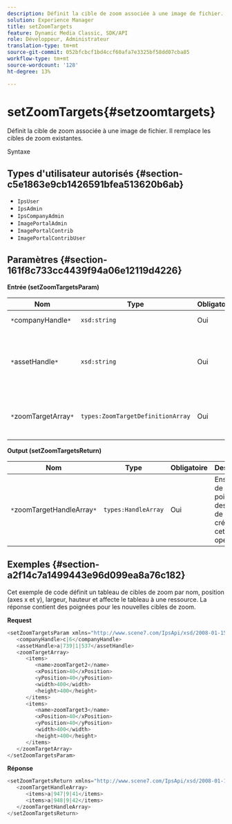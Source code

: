 ```yaml
---
description: Définit la cible de zoom associée à une image de fichier. Il remplace les cibles de zoom existantes.
solution: Experience Manager
title: setZoomTargets
feature: Dynamic Media Classic, SDK/API
role: Développeur, Administrateur
translation-type: tm+mt
source-git-commit: 052bfcbcf1bd4ccf60afa7e3325bf58dd07cba85
workflow-type: tm+mt
source-wordcount: '128'
ht-degree: 13%

---
```



# setZoomTargets{#setzoomtargets}

Définit la cible de zoom associée à une image de fichier. Il remplace les cibles de zoom existantes.

Syntaxe

## Types d&#39;utilisateur autorisés {#section-c5e1863e9cb1426591bfea513620b6ab}

* `IpsUser`
* `IpsAdmin`
* `IpsCompanyAdmin`
* `ImagePortalAdmin`
* `ImagePortalContrib`
* `ImagePortalContribUser`

## Paramètres {#section-161f8c733cc4439f94a06e12119d4226}

**Entrée (setZoomTargetsParam)**

| Nom | Type | Obligatoire | Description |
|---|---|---|---|
| `*`companyHandle`*` | `xsd:string` | Oui | Poignée de société. |
| `*`assetHandle`*` | `xsd:string` | Oui | Ressource avec la cible de zoom que vous souhaitez définir. |
| `*`zoomTargetArray`*` | `types:ZoomTargetDefinitionArray` | Oui | Tableau des définitions de cible de zoom. |

**Output (setZoomTargetsReturn)**

| Nom | Type | Obligatoire | Description |
|---|---|---|---|
| `*`zoomTargetHandleArray`*` | `types:HandleArray` | Oui | Ensemble de poignées des cibles de zoom créées par cette opération. |

## Exemples {#section-a2f14c7a1499443e96d099ea8a76c182}

Cet exemple de code définit un tableau de cibles de zoom par nom, position (axes x et y), largeur, hauteur et affecte le tableau à une ressource. La réponse contient des poignées pour les nouvelles cibles de zoom.

**Request**

```java
<setZoomTargetsParam xmlns="http://www.scene7.com/IpsApi/xsd/2008-01-15">
   <companyHandle>c|6</companyHandle>
   <assetHandle>a|739|1|537</assetHandle>
   <zoomTargetArray>
      <items>
         <name>zoomTarget2</name>
         <xPosition>40</xPosition>
         <yPosition>40</yPosition>
         <width>400</width>
         <height>400</height>
      </items>
      <items>
         <name>zoomTarget3</name>
         <xPosition>40</xPosition>
         <yPosition>40</yPosition>
         <width>400</width>
         <height>400</height>
      </items>
   </zoomTargetArray>
</setZoomTargetsParam>
```

**Réponse**

```java
<setZoomTargetsReturn xmlns="http://www.scene7.com/IpsApi/xsd/2008-01-15">
   <zoomTargetHandleArray>
      <items>a|947|9|41</items>
      <items>a|948|9|42</items>
   </zoomTargetHandleArray>
</setZoomTargetsReturn>
```

